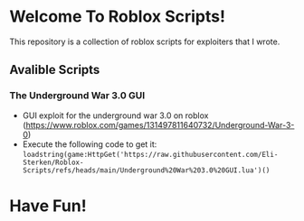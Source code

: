 # Welcome To Roblox Scripts!

This repository is a collection of roblox scripts for exploiters that I wrote. 

## Avalible Scripts

### The Underground War 3.0 GUI

- GUI exploit for the underground war 3.0 on roblox (https://www.roblox.com/games/131497811640732/Underground-War-3-0)
- Execute the following code to get it: ```loadstring(game:HttpGet('https://raw.githubusercontent.com/Eli-Sterken/Roblox-Scripts/refs/heads/main/Underground%20War%203.0%20GUI.lua')()```

# Have Fun!
